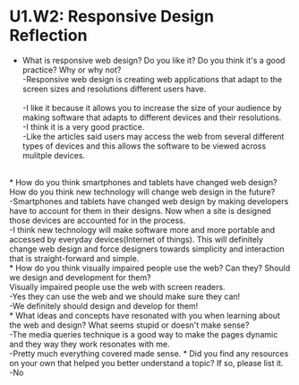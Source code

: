 # U1.W2: Responsive Design Reflection

* What is responsive web design? Do you like it?  Do you think it's a good practice? Why or why not?
<br>-Responsive web design is creating web applications that adapt to the screen sizes and resolutions different users have.  
<br>-I like it because it allows you to increase the size of your audience by making software that adapts to different devices and their resolutions.
<br>-I think it is a very good practice.
<br>-Like the articles said users may access the web from several different types of devices and this allows the software to be viewed across mulitple devices.
<br>
* How do you think smartphones and tablets have changed web design? How do you think new technology will change web design in the future?
<br>-Smartphones and tablets have changed web design by making developers have to account for them in their designs.  Now when a site is designed those devices are accounted for in the process.
<br>-I think new technology will make software more and more portable and accessed by everyday devices(Internet of things). This will definitely change web design and force designers towards simplicity and interaction that is straight-forward and simple.
<br>
* How do you think visually impaired people use the web? Can they? Should we design and development for them?
<br>Visually impaired people use the web with screen readers.  
<br>-Yes they can use the web and we should make sure they can!  
<br>-We definitely should design and develop for them!
<br>
* What ideas and concepts have resonated with you when learning about the web and design? What seems stupid or doesn't make sense?
<br>-The media queries technique is a good way to make the pages dynamic and they way they work resonates with me.
<br>-Pretty much everything covered made sense.
* Did you find any resources on your own that helped you better understand a topic? If so, please list it.
<br>-No